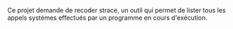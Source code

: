  Ce projet demande de recoder strace, un outil qui permet de lister tous les appels systèmes effectués par un programme en cours d'exécution.
